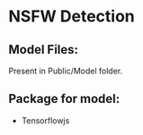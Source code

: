# NSFW Detection

## Model Files:

Present in Public/Model folder.

## Package for model:

- Tensorflowjs
